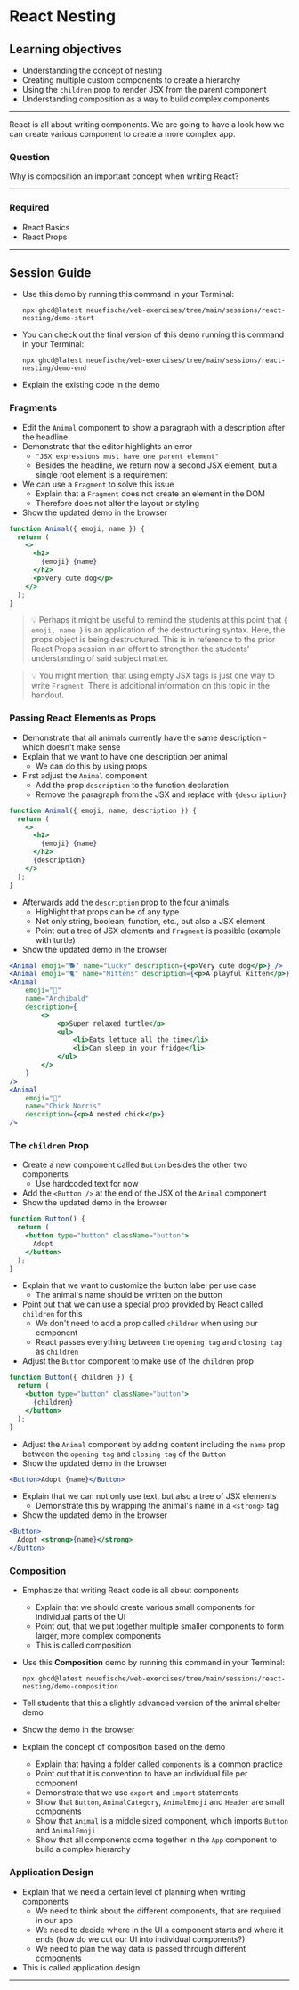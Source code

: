 # React Nesting

## Learning objectives

- Understanding the concept of nesting
- Creating multiple custom components to create a hierarchy
- Using the `children` prop to render JSX from the parent component
- Understanding composition as a way to build complex components

---

React is all about writing components. We are going to have a look how we can create various component to create a more complex app.

### Question

Why is composition an important concept when writing React?

---

### Required

- React Basics
- React Props

---

## Session Guide

- Use this demo by running this command in your Terminal:

  ```
  npx ghcd@latest neuefische/web-exercises/tree/main/sessions/react-nesting/demo-start
  ```

- You can check out the final version of this demo running this command in your Terminal:

  ```
  npx ghcd@latest neuefische/web-exercises/tree/main/sessions/react-nesting/demo-end
  ```

- Explain the existing code in the demo

### Fragments

- Edit the `Animal` component to show a paragraph with a description after the headline
- Demonstrate that the editor highlights an error
  - `"JSX expressions must have one parent element"`
  - Besides the headline, we return now a second JSX element, but a single root element is a requirement
- We can use a `Fragment` to solve this issue
  - Explain that a `Fragment` does not create an element in the DOM
  - Therefore does not alter the layout or styling
- Show the updated demo in the browser

```jsx
function Animal({ emoji, name }) {
  return (
    <>
      <h2>
        {emoji} {name}
      </h2>
      <p>Very cute dog</p>
    </>
  );
}
```

> 💡 Perhaps it might be useful to remind the students at this point that `{ emoji, name }` is an application of the destructuring syntax. Here, the props object is being destructured. This is in reference to the prior React Props session in an effort to strengthen the students' understanding of said subject matter.

> 💡 You might mention, that using empty JSX tags is just one way to write `Fragment`. There is additional information on this topic in the handout.

### Passing React Elements as Props

- Demonstrate that all animals currently have the same description - which doesn't make sense
- Explain that we want to have one description per animal
  - We can do this by using props
- First adjust the `Animal` component
  - Add the prop `description` to the function declaration
  - Remove the paragraph from the JSX and replace with `{description}`

```jsx
function Animal({ emoji, name, description }) {
  return (
    <>
      <h2>
        {emoji} {name}
      </h2>
      {description}
    </>
  );
}
```

- Afterwards add the `description` prop to the four animals
  - Highlight that props can be of any type
  - Not only string, boolean, function, etc., but also a JSX element
  - Point out a tree of JSX elements and `Fragment` is possible (example with turtle)
- Show the updated demo in the browser

```jsx
<Animal emoji="🐕" name="Lucky" description={<p>Very cute dog</p>} />
<Animal emoji="🐈" name="Mittens" description={<p>A playful kitten</p>} />
<Animal
	emoji="🐢"
	name="Archibald"
	description={
		<>
			<p>Super relaxed turtle</p>
			<ul>
				<li>Eats lettuce all the time</li>
				<li>Can sleep in your fridge</li>
			</ul>
		</>
	}
/>
<Animal
	emoji="🐣"
	name="Chick Norris"
	description={<p>A nested chick</p>}
/>
```

### The `children` Prop

- Create a new component called `Button` besides the other two components
  - Use hardcoded text for now
- Add the `<Button />` at the end of the JSX of the `Animal` component
- Show the updated demo in the browser

```jsx
function Button() {
  return (
    <button type="button" className="button">
      Adopt
    </button>
  );
}
```

- Explain that we want to customize the button label per use case
  - The animal's name should be written on the button
- Point out that we can use a special prop provided by React called `children` for this
  - We don't need to add a prop called `children` when using our component
  - React passes everything between the `opening tag` and `closing tag` as `children`
- Adjust the `Button` component to make use of the `children` prop

```jsx
function Button({ children }) {
  return (
    <button type="button" className="button">
      {children}
    </button>
  );
}
```

- Adjust the `Animal` component by adding content including the `name` prop between the `opening tag` and `closing tag` of the `Button`
- Show the updated demo in the browser

```jsx
<Button>Adopt {name}</Button>
```

- Explain that we can not only use text, but also a tree of JSX elements
  - Demonstrate this by wrapping the animal's name in a `<strong>` tag
- Show the updated demo in the browser

```jsx
<Button>
  Adopt <strong>{name}</strong>
</Button>
```

### Composition

- Emphasize that writing React code is all about components

  - Explain that we should create various small components for individual parts of the UI
  - Point out, that we put together multiple smaller components to form larger, more complex components
  - This is called composition

- Use this **Composition** demo by running this command in your Terminal:

  ```
  npx ghcd@latest neuefische/web-exercises/tree/main/sessions/react-nesting/demo-composition
  ```

- Tell students that this a slightly advanced version of the animal shelter demo
- Show the demo in the browser

- Explain the concept of composition based on the demo
  - Explain that having a folder called `components` is a common practice
  - Point out that it is convention to have an individual file per component
  - Demonstrate that we use `export` and `import` statements
  - Show that `Button`, `AnimalCategory`, `AnimalEmoji` and `Header` are small components
  - Show that `Animal` is a middle sized component, which imports `Button` and `AnimalEmoji`
  - Show that all components come together in the `App` component to build a complex hierarchy

### Application Design

- Explain that we need a certain level of planning when writing components
  - We need to think about the different components, that are required in our app
  - We need to decide where in the UI a component starts and where it ends (how do we cut our UI into individual components?)
  - We need to plan the way data is passed through different components
- This is called application design

---
